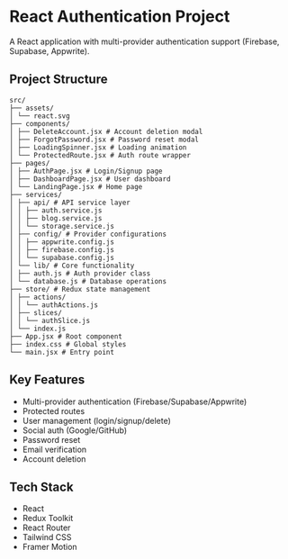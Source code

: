 # React Authentication Project

A React application with multi-provider authentication support (Firebase, Supabase, Appwrite).

## Project Structure

```
src/
├── assets/
│ └── react.svg
├── components/
│ ├── DeleteAccount.jsx # Account deletion modal
│ ├── ForgotPassword.jsx # Password reset modal
│ ├── LoadingSpinner.jsx # Loading animation
│ └── ProtectedRoute.jsx # Auth route wrapper
├── pages/
│ ├── AuthPage.jsx # Login/Signup page
│ ├── DashboardPage.jsx # User dashboard
│ └── LandingPage.jsx # Home page
├── services/
│ ├── api/ # API service layer
│ │ ├── auth.service.js
│ │ ├── blog.service.js
│ │ └── storage.service.js
│ ├── config/ # Provider configurations
│ │ ├── appwrite.config.js
│ │ ├── firebase.config.js
│ │ └── supabase.config.js
│ └── lib/ # Core functionality
│ ├── auth.js # Auth provider class
│ └── database.js # Database operations
├── store/ # Redux state management
│ ├── actions/
│ │ └── authActions.js
│ ├── slices/
│ │ └── authSlice.js
│ └── index.js
├── App.jsx # Root component
├── index.css # Global styles
└── main.jsx # Entry point
```

## Key Features

- Multi-provider authentication (Firebase/Supabase/Appwrite)
- Protected routes
- User management (login/signup/delete)
- Social auth (Google/GitHub)
- Password reset
- Email verification
- Account deletion

## Tech Stack

- React
- Redux Toolkit
- React Router
- Tailwind CSS
- Framer Motion
